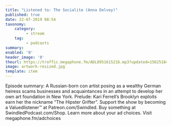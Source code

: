 ```yaml
---
title: "Listened to: The Socialite (Anna Delvey)"
published: true
date: 22-07-2019 08:54
taxonomy:
    category:
         - stream
    tag:
         - podcasts
summary:
enabled: '0'
header_image: '0'
theurl: https://traffic.megaphone.fm/ADL8951615216.mp3?updated=1562518464
image: artwork-resized.jpg
template: item
---
```

 
Episode summary: A Russian-born con artist posing as a wealthy German heiress scams businesses and acquaintances in an attempt to develop her own art foundation in New York. Prelude: Kari Ferrell’s Brooklyn exploits earn her the nickname “The Hipster Grifter”. Support the show by becoming a Valuedlistener™ at Patreon.com/Swindled. Buy something at SwindledPodcast.com/Shop. Learn more about your ad choices. Visit megaphone.fm/adchoices
